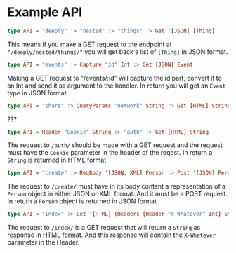 # Example API

```haskell
type API = "deeply" :> "nested" :> "things" :> Get '[JSON] [Thing]
```
This means if you make a GET request to the endpoint at
`"/deeply/nested/things/"` you will get back a list of `[Thing]` in JSON format.

```haskell
type API = "events" :> Capture "id" Int :> Get [JSON] Event
```
Making a GET request to "/events/:id" will capture the id part, convert it to an
Int and send it as argument to the handler. In return you will get an `Event`
type in JSON format

```haskell
type API = "share" :> QueryParams "network" String :> Get [HTML] String
```
???

```haskell
type API = Header "Cookie" String :> "auth" :> Get [HTML] String
```
The request to `/auth/` should be made with a GET request and the request must
have the `Cookie` parameter in the header of the reqest. In return a `String`
is returned in HTML format

```haskell
type API = "create" :> ReqBody '[JSON, XML] Person :> Post '[JSON] Person
```
The request to `/create/` must have in its body content a representation of a
`Person` object in either JSON or XML format. And it must be a POST request.
In return a `Person` object is returned in JSON format

```haskell
type API = "index" :> Get '[HTML] (Headers [Header "X-Whatever" Int] String)
```
The request to `/index/` is a GET request that will return a `String` as
response in HTML format. And this response will contain the `X-Whatever`
parameter in the Header.

